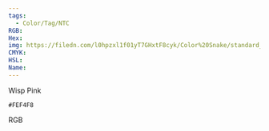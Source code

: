```yaml
---
tags:
  - Color/Tag/NTC
RGB:
Hex:
img: https://filedn.com/l0hpzxl1f01yT7GHxtF8cyk/Color%20Snake/standard_csv_to_svg/%23/FEF4F8.svg
CMYK:
HSL:
Name:
---
```

Wisp Pink
```palette
#FEF4F8
```
RGB
